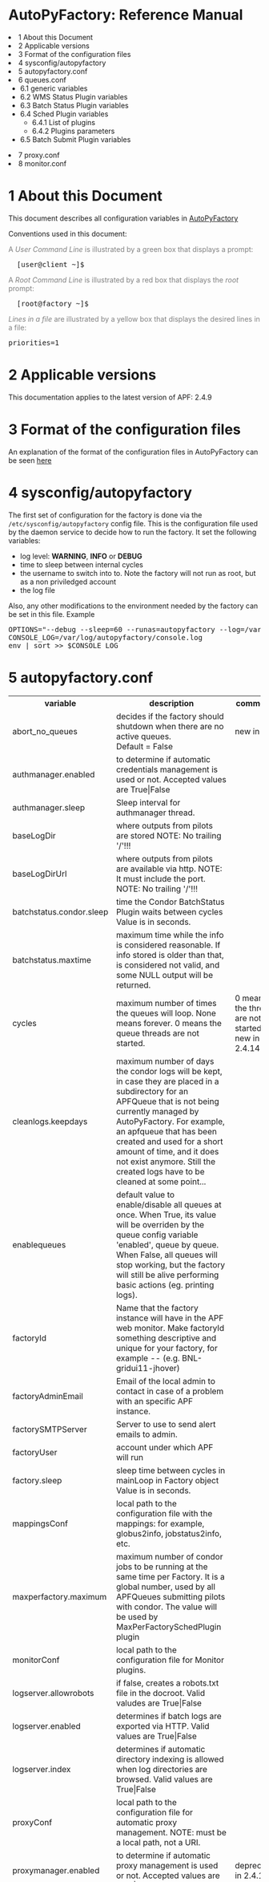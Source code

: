 </div>
<br>
<br>
<br>
<br>
<br>
<br>
<br>
<br>
<br>
<br>
<p />
<h1><a name="AutoPyFactory_Reference_Manual"></a> AutoPyFactory: Reference Manual </h1>
<li> 1  About this Document</a>
</li> <li> 2  Applicable versions</a>
</li> <li> 3  Format of the configuration files</a>
</li> <li> 4  sysconfig/autopyfactory</a>
</li> <li> 5  autopyfactory.conf</a>
</li> <li> 6  queues.conf</a> <ul>
<li> 6.1  generic variables</a>
</li> <li> 6.2 WMS Status Plugin variables</a>
</li> <li> 6.3  Batch Status Plugin variables</a>
</li> <li> 6.4  Sched Plugin variables</a> <ul>
<li> 6.4.1  List of plugins</a>
</li> <li> 6.4.2  Plugins parameters</a>
</li></ul> 
</li> <li> 6.5  Batch Submit Plugin variables</a>
</li></ul> 
</li> <li> 7  proxy.conf</a>
</li> <li> 8  monitor.conf</a>
</li></ul> 
<p />
<h1><a name="1_About_this_Document"></a> 1  About this Document </h1>
<p />
This document describes all configuration variables in <a href="../index.html" class="twikiLink">AutoPyFactory</a>
<p />
<p />
Conventions used in this document:
<p />
<p />
<font color="#808080">A <i>User Command Line</i> is illustrated by a green box that displays a prompt:</font>
<p />
<pre class="screen">
  [user@client ~]$
</pre>
<p />
<font color="#808080">A <i>Root Command Line</i> is illustrated by a red box that displays the <em>root</em> prompt:</font>
<p />
<pre class="rootscreen">
  [root@factory ~]$
</pre>
<p />
<font color="#808080"><i>Lines in a file</i> are illustrated by a yellow box that displays the desired lines in a file:</font>
<pre class="file">
priorities=1
</pre>
<p />
<p />
<p />
<h1><a name="2_Applicable_versions"></a> 2  Applicable versions </h1>
<p />
This documentation applies to the latest version of APF: 2.4.9
<p />
<p />
<h1><a name="3_Format_of_the_configuration_fi"></a> 3  Format of the configuration files </h1>
<p />
An explanation of the format of the configuration files in AutoPyFactory can be seen <a href="../AutoPyFactoryConfiguration/" target="_top">here</a>
<p />
<h1><a name="4_sysconfig_autopyfactory"></a> 4  sysconfig/autopyfactory </h1>
<p />
The first set of configuration for the factory is done via the <code>/etc/sysconfig/autopyfactory</code> config file. 
This is the configuration file used by the daemon service to decide how to run the factory. 
It set the following variables: <ul>
<li> log level: <strong>WARNING</strong>, <strong>INFO</strong> or <strong>DEBUG</strong>
</li> <li> time to sleep between internal cycles
</li> <li> the username to switch into to. Note the factory will not run as root, but as a non priviledged account
</li> <li> the log file
</li></ul> 
Also, any other modifications to the environment needed by the factory can be set in this file.
Example
<p />
<pre class="file">
OPTIONS="--debug --sleep=60 --runas=autopyfactory --log=/var/log/autopyfactory/autopyfactory.log"
CONSOLE_LOG=/var/log/autopyfactory/console.log
env | sort >> $CONSOLE_LOG
</pre>
<p />
<h1><a name="5_autopyfactory_conf"></a> 5  autopyfactory.conf </h1>
<!--
<strong>FIXME: check which variables are really mandatory and which ones are optional</strong>
<p />
<strong>FIXME: fix the format on the multiline cells</strong>
<p />
<strong>FIXME: fix the fake wiki words</strong>
-->
<p />
<table class="tg">
  <tr>
    <th class="tg-header">variable</th>
    <th class="tg-header">description</th>
    <th class="tg-header">comments</th>
  </tr>
<p />
<tr>
    <td class="tg-raw31">abort_no_queues</td>
    <td class="tg-raw32"> decides if the factory should shutdown when there are no active queues. <br> Default = False</td>
    <td class="tg-raw33"> new in 2.5</td>
  </tr>
<tr>
    <td class="tg-raw31">authmanager.enabled</td>
    <td class="tg-raw32">to determine if automatic credentials management is used or not.  Accepted values are True&verbar;False </td>
    <td class="tg-raw33"></td>
  </tr>
<tr>
    <td class="tg-raw31">authmanager.sleep</td>
    <td class="tg-raw32"> Sleep interval for authmanager thread.  </td>
    <td class="tg-raw33"></td>
  </tr>
<tr>
    <td class="tg-raw31">baseLogDir</td>
    <td class="tg-raw32"> where outputs from pilots are stored NOTE: No trailing '/'!!! </td>
    <td class="tg-raw33"> </td>
  </tr>
<tr>
    <td class="tg-raw31">baseLogDirUrl</td>
    <td class="tg-raw32">where outputs from pilots are available via http.  NOTE: It must include the port.  NOTE: No trailing '/'!!! </td>
    <td class="tg-raw33"> </td>
  </tr>
<tr>
    <td class="tg-raw31">batchstatus.condor.sleep</td>
    <td class="tg-raw32">time the Condor BatchStatus Plugin waits between cycles Value is in seconds. </td>
    <td class="tg-raw33"> </td>
  </tr>
<tr>
    <td class="tg-raw31">batchstatus.maxtime</td>
    <td class="tg-raw32">maximum time while the info is considered reasonable.  If info stored is older than that, is considered not valid, and some NULL output will be returned. </td>
    <td class="tg-raw33"> </td>
  </tr>
<tr>
    <td class="tg-raw31">cycles</td>
    <td class="tg-raw32">maximum number of times the queues will loop.  None means forever. 0 means the queue threads are not started.</td>
    <td class="tg-raw33">0 meaning the threads are not started is new in 2.4.14 </td>
  </tr>
<tr>
    <td class="tg-raw31">cleanlogs.keepdays</td>
    <td class="tg-raw32">maximum number of days the condor logs will be kept, in case they are placed in a subdirectory for an APFQueue that is not being currently managed by AutoPyFactory.  For example, an apfqueue that has been created and used for a short amount of time, and it does not exist anymore.  Still the created logs have to be cleaned at some point... </td>
    <td class="tg-raw33"> </td>
  </tr>
<tr>
    <td class="tg-raw31">enablequeues</td>
    <td class="tg-raw32">default value to enable/disable all queues at once.  When True, its value will be overriden by the queue config variable 'enabled', queue by queue.  When False, all queues will stop working, but the factory will still be alive performing basic actions (eg. printing logs). </td>
    <td class="tg-raw33"> </td>
  </tr>
<tr>
    <td class="tg-raw31">factoryId</td>
    <td class="tg-raw32">Name that the factory instance will have in the APF web monitor.  Make factoryId something descriptive and unique for your factory, for example <site>-<host>-<admin> (e.g. BNL-gridui11-jhover) </td>
    <td class="tg-raw33"> </td>
  </tr>
<tr>
    <td class="tg-raw31">factoryAdminEmail</td>
    <td class="tg-raw32">Email of the local admin to contact in case of a problem with an specific APF instance. </td>
    <td class="tg-raw33"> </td>
  </tr>
<tr>
    <td class="tg-raw31">factorySMTPServer</td>
    <td class="tg-raw32">Server to use to send alert emails to admin.  </td>
    <td class="tg-raw33"> </td>
  </tr>
<tr>
    <td class="tg-raw31">factoryUser</td>
    <td class="tg-raw32">account under which APF will run </td>
    <td class="tg-raw33"> </td>
  </tr>
<tr>
    <td class="tg-raw31">factory.sleep</td>
    <td class="tg-raw32">sleep time between cycles in mainLoop in Factory object Value is in seconds. </td>
    <td class="tg-raw33"> </td>
  </tr>
<tr>
    <td class="tg-raw31">mappingsConf</td>
    <td class="tg-raw32">local path to the configuration file with the mappings: for example, globus2info, jobstatus2info, etc. </td>
    <td class="tg-raw33"> </td>
  </tr>
<tr>
    <td class="tg-raw31">maxperfactory.maximum</td>
    <td class="tg-raw32">maximum number of condor jobs to be running at the same time per Factory.  It is a global number, used by all APFQueues submitting pilots with condor.  The value will be used by MaxPerFactorySchedPlugin plugin </td>
    <td class="tg-raw33"> </td>
  </tr>

<tr>
    <td class="tg-raw31">monitorConf</td>
    <td class="tg-raw32">local path to the configuration file for Monitor plugins. </td>
    <td class="tg-raw33"> </td>
  </tr>
<tr>
    <td class="tg-raw31">logserver.allowrobots</td>
    <td class="tg-raw32">if false, creates a robots.txt file in the docroot.  Valid valudes are True&verbar;False </td>
    <td class="tg-raw33"> </td>
  </tr>
<tr>
    <td class="tg-raw31">logserver.enabled</td>
    <td class="tg-raw32">determines if batch logs are exported via HTTP.  Valid values are True&verbar;False </td>
    <td class="tg-raw33"> </td>
  </tr>
<tr>
    <td class="tg-raw31">logserver.index</td>
    <td class="tg-raw32">determines if automatic directory indexing is allowed when log directories are browsed.  Valid values are True&verbar;False </td>
    <td class="tg-raw33"> </td>
  </tr>
<tr>
    <td class="tg-raw31">proxyConf</td>
    <td class="tg-raw32">local path to the configuration file for automatic proxy management.  NOTE: must be a local path, not a URI.  </td>
    <td class="tg-raw33"> </td>
  </tr>
<tr>
    <td class="tg-raw31">proxymanager.enabled</td>
    <td class="tg-raw32">to determine if automatic proxy management is used or not.  Accepted values are True&verbar;False </td>
    <td class="tg-raw33"> deprecated in 2.4.10</td>
  </tr>
<tr>
    <td class="tg-raw31">proxymanager.sleep</td>
    <td class="tg-raw32"> Sleep interval for proxymanager thread.  </td>
    <td class="tg-raw33"> deprecated in 2.4.10</td>
  </tr>
<tr>
    <td class="tg-raw31">queueConf</td>
    <td class="tg-raw32">URI plus path to the configuration file for APF queues.  NOTE: Must be expressed as a URI (file:// or http://) Cannot be used at the same time that queueDirConf </td>
    <td class="tg-raw33"> </td>
  </tr>
<tr>
    <td class="tg-raw31">queueDirConf</td>
    <td class="tg-raw32">directory with a set of configuration files, all of them to be used at the same time.  i.e.  /etc/autopyfactory/queues.d/ Cannot be used at the same time that queueConf </td>
    <td class="tg-raw33"> </td>
  </tr>
<tr>
    <td class="tg-raw31">reconfig</td>
    <td class="tg-raw32"> boolean to decide if queues configuration needs to be recalculated periodically  <br> Default=True.</td>
    <td class="tg-raw33"> New in 2.4.14 </td>
  </tr>
<tr>
    <td class="tg-raw31">wmsstatus.condor.sleep</td>
    <td class="tg-raw32">time to wait between cycles when WMS Status Plugin is Condor. Value is in seconds. </td>
    <td class="tg-raw33"> </td>
  </tr>
<tr>
    <td class="tg-raw31">wmsstatus.maximum</td>
    <td class="tg-raw32">maximum time while the info is considered reasonable.  If info stored is older than that, is considered not valid, and some NULL output will be returned. </td>
    <td class="tg-raw33"> </td>
  </tr>
<tr>
    <td class="tg-raw31">wmsstatus.panda.sleep</td>
    <td class="tg-raw32">time to wait between cycles when WMS Status Plugin is Panda. Value is in seconds. </td>
    <td class="tg-raw33"> </td>
  </tr>
</table>
<p />
<p />
<h1><a name="6_queues_conf"></a> 6  queues.conf </h1>
<p />
<!--
<strong>FIXME: check which variables are really mandatory and which ones are optional</strong>
<p />
<strong>FIXME: fix the format on the multiline cells</strong>
<p />
<strong>FIXME: fix the fake wiki words</strong>
-->
<p />
<h2 class="twikinetRoundedAttachments"><span class="twikinetHeader"><a name="6_1_generic_variables"></a> 6.1  generic variables </span></h2>
<p />
<table class="tg">
  <tr>
    <th class="tg-header">variable</th>
    <th class="tg-header">description</th>
    <th class="tg-header">comments</th>
  </tr>
<tr> 
    <td class="tg-raw31">apfqueue.sleep</td> 
    <td class="tg-raw32"> sleep time between cycles in APFQueue object.  Value is in seconds.    </td> 
    <td class="tg-raw33"> </td> 
  </tr>
<tr> 
    <td class="tg-raw31">batchqueue</td> 
    <td class="tg-raw32"> the Batch system related queue name.  E.g. the PanDA queue name (formerly called nickname) </td> 
    <td class="tg-raw33"> mostly needed for the wrapper. Not needed with APF 2.4.7+ and wrapper-0.9.16+</td> 
  </tr>
<tr> 
    <td class="tg-raw31">cleanlogs.keepdays</td> 
    <td class="tg-raw32"> maximum number of days the condor logs will be kept </td> 
    <td class="tg-raw33"> </td> 
  </tr>
<tr> 
    <td class="tg-raw31">cloud</td> 
    <td class="tg-raw32"> is the cloud this queue is in. You should set this to suppress pilot submission when the cloud goes offline N.B. Panda clouds are UPPER CASE, e.g., UK </td> 
    <td class="tg-raw33"> Deprecated </td> 
  </tr>
<tr> 
    <td class="tg-raw31">enabled</td> 
    <td class="tg-raw32"> determines if each queue section must be used by AutoPyFactory or not. Allows to disable a queue without commenting out all the values.  Valid values are True&verbar;False. </td> 
    <td class="tg-raw33"> </td> 
  </tr>
<tr>  
    <td class="tg-raw31">executable</td>
    <td class="tg-raw32"> path to the script which will be executed.  As the purpose of the factory is to submit jobs to the different resources (local batch queues, grid sites, etc.) an executable, with its corresponding list of input arguments, is needed.  This executable can be anything.  <br> In principle, details on how to install the executable and the list of arguments are out of the scope of this documentation. However, in the case of ATLAS experiment, executable documentation can be found <a href="../AutoPyFactoryWorkflowAtlas/" target="_top">here</a></td> 
    <td class="tg-raw33"> </td> 
  </tr> 
<tr>  
    <td class="tg-raw31">executable.arguments</td>
    <td class="tg-raw32"> input options to be passed verbatim to the executable script. </td> 
    <td class="tg-raw33"> </td>
  </tr> 
<tr>  
    <td class="tg-raw31">monitorsection</td>
    <td class="tg-raw32"> section in monitor.conf where info about the actual monitor plugin can be found.  The value can be a single section or a split by comma list of sections.  Monitor plugins handle job info publishing to one or more web monitor/dashboards.  </td> 
    <td class="tg-raw33"> </td> 
  </tr>
<tr>  
    <td class="tg-raw31">status</td>
    <td class="tg-raw32"> can be "test", "offline" or "online" </td> 
    <td class="tg-raw33"> </td>
  </tr>  
<tr>  
    <td class="tg-raw31">wmsqueue</td>
    <td class="tg-raw32"> the WMS system queue name.  E.g. the PanDA siteid name </td> 
    <td class="tg-raw33"> </td>
  </tr> 
</table>
<p />
<p />
<h2 class="twikinetRoundedAttachments"><span class="twikinetHeader"><a name="6_2_WMS_Status_Plugin_variables"></a> 6.2  WMS Status Plugin variables </span></h2>
<p />
<table class="tg">
  <tr>
    <th class="tg-header">variable</th>
    <th class="tg-header">description</th>
    <th class="tg-header">comments</th>
  </tr>
<p />
<tr>
    <td class="tg-raw31">wmsstatusplugin</td>
    <td class="tg-raw32"> WMS Status Plugin. </td>
    <td class="tg-raw33"> </td>
  </tr>
<tr>
    <td class="tg-raw31">wmsstatus.condor.queryargs</td>
    <td class="tg-raw32"> list of command line input options to be included in the query command <strong>verbatim</strong>. E.g.  wmsstatus.condorqueryargs = -name <schedd_name> ...  </td>
    <td class="tg-raw33"> </td>
  </tr>
</table>
<p />
<h2 class="twikinetRoundedAttachments"><span class="twikinetHeader"><a name="6_3_Batch_Status_Plugin_variable"></a> 6.3  Batch Status Plugin variables </span></h2>
<p />
<table class="tg">
  <tr>
    <th class="tg-header">variable</th>
    <th class="tg-header">description</th>
    <th class="tg-header">comments</th>
  </tr>
<p />
<tr>
    <td class="tg-raw31">batchstatusplugin</td>
    <td class="tg-raw32"> Batch Status Plugin. </td>
    <td class="tg-raw33"> </td>
  </tr>
<tr>
    <td class="tg-raw31">batchstatus.condor.queryargs</td>
    <td class="tg-raw32"> list of command line input options to be included in the query command <strong>verbatim</strong>. E.g.  batchstatus.condor.queryargs = -name <schedd_name> -pool &lt;centralmanagerhostname[:portnumber]&gt; </td>
    <td class="tg-raw33"> </td>
  </tr>
</table>
<p />
<h2 class="twikinetRoundedAttachments"><span class="twikinetHeader"><a name="6_4_Sched_Plugin_variables"></a> 6.4  Sched Plugin variables </span></h2>
<p />
Specific Scheduler Plugin implementing the algorithm deciding how many new pilots to submit next cycle.  
The value can be a single Plugin or a split by comma list of Plugins.  
In the case of more than one plugin, each one will acts as a filter with respect to the value returned by the previous one.  
By selecting the right combination of Plugins in a given order, a complex algorithm can be built. <BR> 
E.g., the algorithm can start by using Ready Plugin, which will determine the number of pilots based on the number of activated jobs in the WMS queue and the number of already submitted pilots.  
After that, this number can be filtered to a maximum (MaxPerCycleSchedPlugin) or a minimum (MinPerCycleSchedPlugin) number of pilots.  
Or even can be filtered to a maximum number of pilots per factory (MaxPerFactorySchedPlugin). 
Also it can be filtered depending on the status of the wmsqueue (StatusTestSchedPlugin, StatusOfflineSchedPlugin).
<p />
Once the plugin (or list of plugins) to be used has been set, the corresponding list of specific variables need to be set as well when needed. 
Example:
<p />
<pre class="file">
schedplugin = Ready, Scale, MaxPerCycle, MaxPending
sched.scale.factor = 0.25
sched.maxpercycle.maximum = 100
sched.maxpending.maximum = 10
</pre>
<p />
<h3><a name="6_4_1_List_of_plugins"></a> 6.4.1  List of plugins </h3>
<p />
The following table lists the complete list of available sched plugins.
<p />
<table class="tg">
  <tr>
    <th class="tg-header">plugin</th>
    <th class="tg-header">description</th>
    <th class="tg-header">comments</th>
  </tr>
<tr>
    <td class="tg-raw31">Fixed</td>
    <td class="tg-raw32">Always submits a fixed number of pilots. </td>
    <td class="tg-raw33"> </td>
  </tr>
<tr>
    <td class="tg-raw31">KeepNRunning</td>
    <td class="tg-raw32"> Strives to keep a certain number of pilots running, regardless anything else. </td>
    <td class="tg-raw33"> </td>
  </tr>
<tr>
    <td class="tg-raw31">MaxPending</td>
    <td class="tg-raw32">  If there are currently pending pilots, imposses a limit on how many more to submit. If there are no currently any pending pilots, that limit is not applied.   </td>
    <td class="tg-raw33"> </td>
  </tr>
<tr>
    <td class="tg-raw31">MaxPerCycle</td>
    <td class="tg-raw32"> Imposses a limit on the maximum number of pilots to be submitted each cycle.  </td>
    <td class="tg-raw33"> </td>
  </tr>
<tr>
    <td class="tg-raw31">MaxToRun</td>
    <td class="tg-raw32">  Imposses a maximum limit on the total number of pilots, including both the currently ones running and pending. </td>
    <td class="tg-raw33"> </td>
  </tr>
<tr>
    <td class="tg-raw31">MinPending</td>
    <td class="tg-raw32"> Submits enough pilots to try keepinig a minimum number of them pending. </td>
    <td class="tg-raw33"> </td>
  </tr>
<tr>
    <td class="tg-raw31">MinPerCycle</td>
    <td class="tg-raw32">  Imposses a limit on the minimum number of pilots to be submitted each cycle. </td>
    <td class="tg-raw33"> </td>
  </tr>
<tr>
    <td class="tg-raw31">Ready</td>
    <td class="tg-raw32">Checks the number of jobs ready to be run in the WMS service, the number of previously submitted pilot still in idle state, and calculates the difference. </td>
    <td class="tg-raw33"> </td>
  </tr>
<tr>
    <td class="tg-raw31">Scale</td>
    <td class="tg-raw32"> Multiplies by a factor the decision made by the previous plugin in the chain.  </td>
    <td class="tg-raw33"> </td>
  </tr>
<tr>
    <td class="tg-raw31">StatusOffline</td>
    <td class="tg-raw32"> Makes a decission about how many pilots to submit when the WMS queue is in internal status <code>offline</code>. <br> This plugin was introduced mostly for the case when WMS Status plugin is <code>Panda</code>, so it is not too much helpful in other cases.  </td>
    <td class="tg-raw33"> </td>
  </tr>
<tr>
    <td class="tg-raw31">StatusTest</td>
    <td class="tg-raw32"> Makes a decission about how many pilots to submit when the WMS queue is in internal status <code>test</code>. <br>This plugin was introduced mostly for the case when WMS Status plugin is <code>Panda</code>, so it is not too much helpful in other cases.  </td>
    <td class="tg-raw33"> </td>
  </tr>
<tr>
    <td class="tg-raw31">Throttle</td>
    <td class="tg-raw32">  Reduces the number of pilots to be submitted if it detects a significative number of previously submitted pilots have finished too fast, as that may be an indication of a broken node in the target resource (a.k.a. a black hole). </td>
    <td class="tg-raw33"> New in 2.4.7</td>
  </tr>
<tr>
    <td class="tg-raw31">WeightedActivated</td>
    <td class="tg-raw32"> Similar to Ready, but applying multiply factors to the number of ready jobs and idle pilots. </td>
    <td class="tg-raw33"> </td>
  </tr>
</table>
<p />
<h3><a name="6_4_2_Plugins_parameters"></a> 6.4.2  Plugins parameters </h3>
<p />
Some of the sched plugins accept one or more parameters.
The following table lists all valid parameters for all sched plugins.
<p />
<table class="tg">
  <tr>
    <th class="tg-header">variable</th>
    <th class="tg-header">description</th>
    <th class="tg-header">comments</th>
  </tr>
<tr>
    <td class="tg-raw31">sched.fixed.pilotspercycle</td>
    <td class="tg-raw32"> fixed number of pilots to be submitted each cycle </td>
    <td class="tg-raw33"> Mandatory </td>
  </tr>
<tr>
    <td class="tg-raw31">sched.keepnrunning.keep_running</td>
    <td class="tg-raw32"> number of total jobs to keep running and/or pending. <br> If None, then it changes the sense of input from  new jobs (relative) to a target number (absolute)</td>
    <td class="tg-raw33" > </td>
  </tr>
<tr>
    <td class="tg-raw31">sched.maxpending.maximum</td>
    <td class="tg-raw32"> maximum number of pilots to be pending </td>
    <td class="tg-raw33"> Mandatory</td>
  </tr>
<tr>
    <td class="tg-raw31">sched.maxpercycle.maximum</td>
    <td class="tg-raw32"> maximum number of pilots to be submitted per cycle </td>
    <td class="tg-raw33"> Mandatory</td>
  </tr>
<tr>
    <td class="tg-raw31">sched.maxtorun.maximum</td>
    <td class="tg-raw32"> maximum number of pilots allowed at a time.  </td>
    <td class="tg-raw33"> Mandatory </td>
  </tr>
<tr>
    <td class="tg-raw31">sched.minpending.minimum</td>
    <td class="tg-raw32"> minimum number of pilots to be pending </td>
    <td class="tg-raw33"> Mandatory</td>
  </tr>
<tr>
    <td class="tg-raw31">sched.minpercycle.minimum</td>
    <td class="tg-raw32"> minimum number of pilots to be submitted per cycle </td>
    <td class="tg-raw33"> Mandatory </td>
  </tr>
<tr>
    <td class="tg-raw31">sched.ready.offset</td>
    <td class="tg-raw32"> the minimum value in the number of ready jobs to trigger submission. </td>
    <td class="tg-raw33"> Optional </td>
  </tr>
<tr>
    <td class="tg-raw31">sched.scale.factor</td>
    <td class="tg-raw32"> scale factor to correct the previous value of the number of pilots.  <br> Value is a float number. <br> Default = 1.0 </td>
    <td class="tg-raw33"> </td>
  </tr>
<tr>
    <td class="tg-raw31">sched.statusoffline.pilots</td>
    <td class="tg-raw32"> number of pilots to submit when the wmsqueue or the cloud is in status = offline <br> Default = 0 </td>
    <td class="tg-raw33"> </td>
  </tr>
<tr>
    <td class="tg-raw31">sched.statustest.pilots</td>
    <td class="tg-raw32"> number of pilots to submit when the wmsqueue is in status = test <br> Default = 0 </td>
    <td class="tg-raw33"> </td>
  </tr>
<tr>
    <td class="tg-raw31">sched.throttle.interval</td>
    <td class="tg-raw32"> the time windows we observe. <br> Value in seconds. <br> Default = last hour </td>
    <td class="tg-raw33"> </td>
  </tr>
<tr>
    <td class="tg-raw31">sched.throttle.maxtime</td>
    <td class="tg-raw32"> maximum WallTime for a pilot to be declared "too short". <br> Value in seconds. <br> Default = 10 </td>
    <td class="tg-raw33"> </td>
  </tr>
<tr>
    <td class="tg-raw31">sched.throttle.ratio</td>
    <td class="tg-raw32"> minimum ratio too short pilots over total pilots to decide there is a blackhole <br> Default = 0.5 </td>
    <td class="tg-raw33"> </td>
  </tr>
<tr>
    <td class="tg-raw31">sched.throttle.submit</td>
    <td class="tg-raw32"> number of pilots to submit when a blackhole is detected <br> Default = 1 </td>
    <td class="tg-raw33"> </td>
  </tr>
<tr>
    <td class="tg-raw31">sched.weightedactivated.activated</td>
    <td class="tg-raw32"> weight to be applied to the number of jobs activated <br> Value is a float <br> Default = 1.0 </td>
    <td class="tg-raw33"> </td>
  </tr>
<tr>
    <td class="tg-raw31">sched.weightedactivated.pending</td>
    <td class="tg-raw32"> weight to be applied to the number of pilots pending <br> Value is a float <br> Default = 1.0 </td>
    <td class="tg-raw33"> </td>
  </tr>
</table>
<p />
<p />
<h2 class="twikinetRoundedAttachments"><span class="twikinetHeader"><a name="6_5_Batch_Submit_Plugin_variable"></a> 6.5  Batch Submit Plugin variables </span></h2>
<p />
<table class="tg">
  <tr>
    <th class="tg-header">variable</th>
    <th class="tg-header">description</th>
    <th class="tg-header">comments</th>
  </tr>
<p />
<tr>
    <td class="tg-raw31">batchsubmitplugin</td>
    <td class="tg-raw32"> Batch Submit Plugin.  Currently available options are: CondorGT2, CondorGT5, CondorCREAM, CondorLocal, CondorLSF, CondorEC2, CondorDeltaCloud. </td>
    <td class="tg-raw33"> </td>
  </tr>
<tr>
    <td colspan="3" class="tg-splitheader">Configuration when batchsubmitplugin is condorgt2</td>
  </tr>
<tr>
    <td class="tg-raw31">batchsubmit.condorgt2.condor_attributes</td>
    <td class="tg-raw32"> list of condor attributes, splited by comma, to be included in the condor submit file <strong>verbatim</strong> <BR>e.g. +Experiment = "ATLAS",+VO = "usatlas",+Job_Type = "cas" Can be used to include any line in the Condor-G file that is not otherwise added programmatically by AutoPyFactory.  Note the following directives are added by default: <BR>transfer_executable=True <BR>stream_output=False <BR>stream_error=False <BR>notification=Error <BR>copy_to_spool=false </td>
    <td class="tg-raw33"> </td>
  </tr>
<tr>
    <td class="tg-raw31">batchsubmit.condorgt2.environ</td>
    <td class="tg-raw32"> list of environment variables, splitted by white spaces, to be included in the condor attribute environment <strong>verbatim</strong> Therefore, the format should be env1=var1 env2=var2 envN=varN split by whitespaces. </td>
    <td class="tg-raw33"> </td>
  </tr>
<tr>
    <td class="tg-raw31">batchsubmit.condorgt2.gridresource</td>
    <td class="tg-raw32"> name of the CE (e.g. gridtest01.racf.bnl.gov/jobmanager-condor) </td>
    <td class="tg-raw33"> </td>
  </tr>
<tr>
    <td class="tg-raw31">batchsubmit.condorgt2.proxy</td>
    <td class="tg-raw32"> name of the proxy handler in proxymanager for automatic proxy renewal (See etc/proxy.conf) None if no automatic proxy renewal is desired. </td>
    <td class="tg-raw33"> </td>
  </tr>
<tr>
    <td class="tg-raw31">batchsubmit.condorgt2.submitargs</td>
    <td class="tg-raw32"> list of command line input options to be included in the submission command <strong>verbatim</strong> e.g.  batchsubmit.condorgt2.submitargs = -remote my_schedd will drive into a command like condor_submit -remote my_schedd submit.jdl </td>
    <td class="tg-raw33"> </td>
  </tr>
<tr>
    <td colspan="3" class="tg-splitheader">GlobusRSL GRAM2 variables</td>
  </tr>
<tr>
    <td class="tg-raw31">gram2</td>
    <td class="tg-raw32"> The following are GRAM2 RSL variables.  They are just used to build batchsubmit.condorgt2.globusrsl (if needed) The globusrsl directive in the condor submission file looks like globusrsl=(jobtype=single)(queue=short) Documentation can be found here: <a href="http://www.globus.org/toolkit/docs/2.4/gram/gram_rsl_parameters.html" target="_top">http://www.globus.org/toolkit/docs/2.4/gram/gram_rsl_parameters.html</a> </td>
    <td class="tg-raw33"> </td>
  </tr>
<tr>
    <td class="tg-raw31">globusrsl.gram2.&#60;argument&#62;</td>
    <td class="tg-raw32"> globusrsl.gram2.count <BR> globusrsl.gram2.directory <BR> globusrsl.gram2.dryRun <BR> globusrsl.gram2.environment <BR> globusrsl.gram2.executable <BR> globusrsl.gram2.gramMyJob <BR> globusrsl.gram2.hostCount <BR> globusrsl.gram2.jobType <BR> globusrsl.gram2.maxCpuTime <BR> globusrsl.gram2.maxMemory <BR> globusrsl.gram2.maxTime <BR> globusrsl.gram2.maxWallTime <BR> globusrsl.gram2.minMemory <BR> globusrsl.gram2.project <BR> globusrsl.gram2.queue <BR> globusrsl.gram2.remote_io_url <BR> globusrsl.gram2.restart <BR> globusrsl.gram2.save_state <BR> globusrsl.gram2.stderr <BR> globusrsl.gram2.stderr_position <BR> globusrsl.gram2.stdin <BR> globusrsl.gram2.stdout <BR> globusrsl.gram2.stdout_position <BR> globusrsl.gram2.two_phase </td>
    <td class="tg-raw33"> </td>
  </tr>
<tr>
    <td class="tg-raw31">globusrsl.gram2.globusrsl</td>
    <td class="tg-raw32"> GRAM RSL directive.  If this variable is not setup, then it will be built programmatically from all non empty globusrsl.gram2.XYZ variables.  If this variable is setup, then its value will be taken <strong>verbatim</strong>, and all possible values for globusrsl.gram2.XYZ variables will be ignored.  </td>
    <td class="tg-raw33"> </td>
  </tr>
<tr>
    <td class="tg-raw31">globusrsl.gram2.globusrsladd</td>
    <td class="tg-raw32"> custom fields to be added <strong>verbatim</strong> to the GRAM RSL directive, after it has been built either from globusrsl.gram2.globusrsl value or from all globusrsl.gram2.XYZ variables.  e.g. (condorsubmit=('+AccountingGroup' '\"group_atlastest.usatlas1\"')('+Requirements' 'True')) </td>
    <td class="tg-raw33"> </td>
  </tr>
<tr>
    <td colspan="3" class="tg-splitheader">Configuration when batchsubmitplugin is condorgt5</td>
  </tr>
<tr>
    <td class="tg-raw31">batchsubmit.condorgt5.condor_attributes</td>
    <td class="tg-raw32"> list of condor attributes, splited by comma, to be included in the condor submit file <strong>verbatim</strong> e.g. +Experiment = "ATLAS",+VO = "usatlas",+Job_Type = "cas" Can be used to include any line in the Condor-G file that is not otherwise added programmatically by AutoPyFactory.  Note the following directives are added by default: <BR>transfer_executable=True <BR>stream_output=False <BR>stream_error=False <BR>notification=Error <BR>copy_to_spool=false </td>
    <td class="tg-raw33"> </td>
  </tr>
<tr>
    <td class="tg-raw31">batchsubmit.condorgt5.environ</td>
    <td class="tg-raw32"> list of environment variables, splitted by white spaces, to be included in the condor attribute environment <strong>verbatim</strong> Therefore, the format should be env1=var1 env2=var2 envN=varN split by whitespaces. </td>
    <td class="tg-raw33"> </td>
  </tr>
<tr>
    <td class="tg-raw31">batchsubmit.condorgt5.gridresource</td>
    <td class="tg-raw32"> name of the CE (e.g. gridtest01.racf.bnl.gov/jobmanager-condor) </td>
    <td class="tg-raw33"> </td>
  </tr>
<tr>
    <td class="tg-raw31">batchsubmit.condorgt5.proxy</td>
    <td class="tg-raw32"> name of the proxy handler in proxymanager for automatic proxy renewal (See etc/proxy.conf) None if no automatic proxy renewal is desired. </td>
    <td class="tg-raw33"> </td>
  </tr>
<tr>
    <td class="tg-raw31">batchsubmit.condorgt5.submitargs</td>
    <td class="tg-raw32"> list of command line input options to be included in the submission command <strong>verbatim</strong> e.g.  batchsubmit.condorgt2.submitargs = -remote my_schedd will drive into a command like condor_submit -remote my_schedd submit.jdl </td>
    <td class="tg-raw33"> </td>
  </tr>
<tr>
    <td colspan="3" class="tg-splitheader">GlobusRSL GRAM5 variables</td>
  </tr>
<tr>
    <td class="tg-raw31">gram5</td>
    <td class="tg-raw32"> The following are GRAM5 RSL variables.  They are just used to build batchsubmit.condorgt5.globusrsl (if needed) The globusrsl directive in the condor submission file looks like globusrsl=(jobtype=single)(queue=short) Documentation can be found here: <a href="http://www.globus.org/toolkit/docs/5.2/5.2.0/gram5/user/#gram5-user-rsl" target="_top">http://www.globus.org/toolkit/docs/5.2/5.2.0/gram5/user/#gram5-user-rsl</a>  </td>
    <td class="tg-raw33"> </td>
  </tr>
<tr>
    <td class="tg-raw31">globusrsl.gram5.&#60;argument&#62;</td>
    <td class="tg-raw32"> globusrsl.gram5.count <BR> globusrsl.gram5.directory <BR> globusrsl.gram5.dry_run <BR> globusrsl.gram5.environment <BR> globusrsl.gram5.executable <BR> globusrsl.gram5.file_clean_up <BR> globusrsl.gram5.file_stage_in <BR> globusrsl.gram5.file_stage_in_shared <BR> globusrsl.gram5.file_stage_out <BR> globusrsl.gram5.gass_cache <BR> globusrsl.gram5.gram_my_job <BR> globusrsl.gram5.host_count <BR> globusrsl.gram5.job_type <BR> globusrsl.gram5.library_path <BR> globusrsl.gram5.loglevel <BR> globusrsl.gram5.logpattern <BR> globusrsl.gram5.max_cpu_time <BR> globusrsl.gram5.max_memory <BR> globusrsl.gram5.max_time <BR> globusrsl.gram5.max_wall_time <BR> globusrsl.gram5.min_memory <BR> globusrsl.gram5.project <BR> globusrsl.gram5.proxy_timeout <BR> globusrsl.gram5.queue <BR> globusrsl.gram5.remote_io_url <BR> globusrsl.gram5.restart <BR> globusrsl.gram5.rsl_substitution <BR> globusrsl.gram5.savejobdescription <BR> globusrsl.gram5.save_state <BR> globusrsl.gram5.scratch_dir <BR> globusrsl.gram5.stderr <BR> globusrsl.gram5.stderr_position <BR> globusrsl.gram5.stdin <BR> globusrsl.gram5.stdout <BR> globusrsl.gram5.stdout_position <BR> globusrsl.gram5.two_phase <BR> globusrsl.gram5.username </td>
    <td class="tg-raw33"> </td>
  </tr>
<tr>
    <td class="tg-raw31">globusrsl.gram5.globusrsl</td>
    <td class="tg-raw32"> GRAM RSL directive.  If this variable is not setup, then it will be built programmatically from all non empty globusrsl.gram5.XYZ variables.  If this variable is setup, then its value will be taken <strong>verbatim</strong>, and all possible values for globusrsl.gram5.XYZ variables will be ignored.  </td>
    <td class="tg-raw33"> </td>
  </tr>
<tr>
    <td class="tg-raw31">globusrsl.gram5.globusrsladd</td>
    <td class="tg-raw32"> custom fields to be added <strong>verbatim</strong> to the GRAM RSL directive, after it has been built either from globusrsl.gram5.globusrsl value or from all globusrsl.gram5.XYZ variables.  e.g. (condorsubmit=('+AccountingGroup' '\"group_atlastest.usatlas1\"')('+Requirements' 'True')) </td>
    <td class="tg-raw33"> </td>
  </tr>
<tr>
    <td colspan="3" class="tg-splitheader">Configuration when batchsubmitplugin is condorcream</td>
  </tr>
<tr> 
    <td class="tg-raw31">batchsubmit.condorcream.batch</td> 
    <td class="tg-raw32"> local batch system (pbs, sge...) </td> <td class="tg-raw33"> </td> 
  </tr>
<tr> 
    <td class="tg-raw31">batchsubmit.condorcream.condor_attributes</td> 
    <td class="tg-raw32"> list of condor attributes, splited by comma, to be included in the condor submit file <strong>verbatim</strong> e.g. +Experiment = "ATLAS",+VO = "usatlas",+Job_Type = "cas" Can be used to include any line in the Condor-G file that is not otherwise added programmatically by AutoPyFactory.  Note the following directives are added by default: <BR>transfer_executable=True <BR>stream_output=False <BR>stream_error=False <BR>notification=Error <BR>copy_to_spool=false </td> <td class="tg-raw33"> </td> 
  </tr>
<tr> 
    <td class="tg-raw31">batchsubmit.condorcream.environ</td> 
    <td class="tg-raw32"> list of environment variables, splitted by white spaces, to be included in the condor attribute environment <strong>verbatim</strong> Therefore, the format should be env1=var1 env2=var2 envN=varN split by whitespaces. </td> <td class="tg-raw33"> </td> 
  </tr>
<tr> 
    <td class="tg-raw31">batchsubmit.condorcream.gridresource</td> 
    <td class="tg-raw32"> grid resource, built from other vars using interpolation: batchsubmit.condorcream.gridresource = %(batchsubmit.condorcream.webservice)s:%(batchsubmit.condorcream.port)s/ce-cream/services/CREAM2 %(batchsubmit.condorcream.batch)s %(batchsubmit.condorcream.queue)s </td> <td class="tg-raw33"> </td> 
  </tr>
<tr> 
    <td class="tg-raw31">batchsubmit.condorcream.port</td> 
    <td class="tg-raw32"> port number. </td> <td class="tg-raw33"> </td> 
  </tr>
<tr> 
    <td class="tg-raw31">batchsubmit.condorcream.proxy</td> 
    <td class="tg-raw32"> name of the proxy handler in proxymanager for automatic proxy renewal (See etc/proxy.conf) None if no automatic proxy renewal is desired. </td> <td class="tg-raw33"> </td> 
  </tr>
<tr> 
    <td class="tg-raw31">batchsubmit.condorcream.queue</td> 
    <td class="tg-raw32"> queue within the local batch system (e.g. short) </td> <td class="tg-raw33"> </td> 
  </tr>
<tr> 
    <td class="tg-raw31">batchsubmit.condorcream.submitargs</td> 
    <td class="tg-raw32"> list of command line input options to be included in the submission command <strong>verbatim</strong> e.g.  batchsubmit.condorgt2.submitargs = -remote my_schedd will drive into a command like condor_submit -remote my_schedd submit.jdl </td> <td class="tg-raw33"> </td> 
  </tr>
<tr> 
    <td class="tg-raw31">batchsubmit.condorcream.webservice</td> 
    <td class="tg-raw32"> web service address (e.g. ce04.esc.qmul.ac.uk:8443/ce-cream/services/CREAM2) </td> <td class="tg-raw33"> </td> 
  </tr>
<tr>
    <td colspan="3" class="tg-splitheader">Configuration when batchsubmitplugin is condorosgce</td>
  </tr>
<tr>
    <td class="tg-raw31">batchsubmit.condorosgce.condor_attributes</td>
    <td class="tg-raw32"> list of condor attributes, splited by comma, to be included in the condor submit file <strong>verbatim</strong> </td>
    <td class="tg-raw33"> </td>
  </tr>
<tr>
    <td class="tg-raw31">batchsubmit.condorosgce.gridresource</td>
    <td class="tg-raw32"> to be used in case schedd and collector are the same </td>
    <td class="tg-raw33"> </td>
  </tr>
<tr>
    <td class="tg-raw31">batchsubmit.condorosgce.port</td>
    <td class="tg-raw32"> port number of the remote HTCondor-CE <br> default=9619 </td>
    <td class="tg-raw33"> new in 2.4.7</td>
  </tr>
<tr>
    <td class="tg-raw31">batchsubmit.condorosgce.proxy</td>
    <td class="tg-raw32"> name of the proxy handler in proxymanager for automatic proxy renewal (See etc/proxy.conf) None if no automatic proxy renewal is desired. </td>
    <td class="tg-raw33"> </td>
  </tr>
<tr>
    <td colspan="3" class="tg-splitheader">Configuration when batchsubmitplugin is condorec2</td>
  </tr>
<tr> 
    <td class="tg-raw31">batchsubmit.condorec2.gridresource</td> 
    <td class="tg-raw32"> ec2 service's URL (e.g. <a href="https://ec2.amazonaws.com/" target="_top">https://ec2.amazonaws.com/</a> ) </td> 
    <td class="tg-raw33"> </td> 
  </tr>
<tr> 
    <td class="tg-raw31">batchsubmit.condorec2.submitargs</td> 
    <td class="tg-raw32"> list of command line input options to be included in the submission command <strong>verbatim</strong> e.g.  batchsubmit.condorgt2.submitargs = -remote my_schedd will drive into a command like condor_submit -remote my_schedd submit.jdl </td> 
    <td class="tg-raw33"> </td> 
  </tr>
<tr> 
    <td class="tg-raw31">batchsubmit.condorec2.condor_attributes</td> 
    <td class="tg-raw32"> list of condor attributes, splited by comma, to be included in the condor submit file <strong>verbatim</strong> </td> 
    <td class="tg-raw33"> </td> 
  </tr>
<tr> 
    <td class="tg-raw31">batchsubmit.condorec2.environ</td> 
    <td class="tg-raw32"> list of environment variables, splitted by white spaces, to be included in the condor attribute environment <strong>verbatim</strong> Therefore, the format should be env1=var1 env2=var2 envN=varN split by whitespaces. </td> 
    <td class="tg-raw33"> </td> 
  </tr>
<tr> 
    <td class="tg-raw31">batchsubmit.condorec2.ami_id</td> 
    <td class="tg-raw32"> identifier for the VM image, previously registered in one of Amazon's storage service (S3 or EBS) </td>
    <td class="tg-raw33"> </td> 
  </tr>
<tr> 
    <td class="tg-raw31">batchsubmit.condorec2.ec2_spot_price</td> 
    <td class="tg-raw32"> max price to pay, in dollars to three decimal places. e.g. .040 </td>
    <td class="tg-raw33"> </td> 
  </tr>
<tr> 
    <td class="tg-raw31">batchsubmit.condorec2.instance_type</td> 
    <td class="tg-raw32"> hardware configurations for instances to run on, .e.g m1.medium </td> 
    <td class="tg-raw33"> </td> 
  </tr>
<tr> 
    <td class="tg-raw31">batchsubmit.condorec2.user_data</td> 
    <td class="tg-raw32"> up to 16Kbytes of contextualization data.  This makes it easy for many instances to share the same VM image, but perform different work. </td>
    <td class="tg-raw33"> </td> 
  </tr>
<tr> 
    <td class="tg-raw31">batchsubmit.condorec2.access_key_id</td> 
    <td class="tg-raw32"> path to file with the EC2 Access Key ID </td> 
    <td class="tg-raw33"> </td> 
  </tr>
<tr> 
    <td class="tg-raw31">batchsubmit.condorec2.secret_access_key</td> 
    <td class="tg-raw32"> path to file with the EC2 Secret Access Key </td> 
    <td class="tg-raw33"> </td> 
  </tr>
<tr> 
    <td class="tg-raw31">batchsubmit.condorec2.proxy</td> 
    <td class="tg-raw32"> name of the proxy handler in proxymanager for automatic proxy renewal (See etc/proxy.conf) None if no automatic proxy renewal is desired. </td> 
    <td class="tg-raw33"> </td> 
  </tr>
<tr>
    <td colspan="3" class="tg-splitheader">Configuration when batchsubmitplugin is condordeltacloud</td>
  </tr>
<tr> 
    <td class="tg-raw31">batchsubmit.condordeltacloud.gridresource</td> 
    <td class="tg-raw32"> ec2 service's URL (e.g. <a href="https://deltacloud.foo.org/api" target="_top">https://deltacloud.foo.org/api</a> ) </td> 
    <td class="tg-raw33"> </td> 
  </tr>
<tr> 
    <td class="tg-raw31">batchsubmit.condordeltacloud.username</td> 
    <td class="tg-raw32"> credentials in DeltaCloud </td> 
    <td class="tg-raw33"> </td> 
  </tr>
<tr> 
    <td class="tg-raw31">batchsubmit.condordeltacloud.password_file</td> 
    <td class="tg-raw32"> path to the file with the password </td> 
    <td class="tg-raw33"> </td> 
  </tr>
<tr> 
    <td class="tg-raw31">batchsubmit.condordeltacloud.image_id</td> 
    <td class="tg-raw32"> identifier for the VM image, previously registered with the cloud service. </td> 
    <td class="tg-raw33"> </td> 
  </tr>
<tr> 
    <td class="tg-raw31">batchsubmit.condordeltacloud.keyname</td> 
    <td class="tg-raw32"> in case of using SSH, the command keyname specifies the identifier of the SSH key pair to use.  </td> 
    <td class="tg-raw33"> </td> 
  </tr>
<tr> 
    <td class="tg-raw31">batchsubmit.condordeltacloud.realm_id</td> 
    <td class="tg-raw32"> selects one between multiple locations the cloud service may have. </td>
    <td class="tg-raw33"> </td> 
  </tr>
<tr> 
    <td class="tg-raw31">batchsubmit.condordeltacloud.hardware_profile</td> 
    <td class="tg-raw32"> selects one between the multiple hardware profiles the cloud service may provide </td> 
    <td class="tg-raw33"> </td> 
  </tr>
<tr> 
    <td class="tg-raw31">batchsubmit.condordeltacloud.hardware_profile_memory</td> 
    <td class="tg-raw32"> customize the hardware profile </td> 
    <td class="tg-raw33"> </td> 
  </tr>
<tr> 
    <td class="tg-raw31">batchsubmit.condordeltacloud.hardware_profile_cpu</td> 
    <td class="tg-raw32"> customize the hardware profile </td> 
    <td class="tg-raw33"> </td> 
  </tr>
<tr> 
    <td class="tg-raw31">batchsubmit.condordeltacloud.hardware_profile_storage</td> 
    <td class="tg-raw32"> customize the hardware profile </td> 
    <td class="tg-raw33"> </td> 
  </tr>
<tr> 
    <td class="tg-raw31">batchsubmit.condordeltacloud.user_data</td> 
    <td class="tg-raw32"> contextualization data </td> 
    <td class="tg-raw33"> </td> 
  </tr>
<tr>
    <td colspan="3" class="tg-splitheader">Configuration when batchsubmitplugin is condorlocal</td>
  </tr>
<tr>
    <td class="tg-raw31">batchsubmit.condorlocal.condor_attributes</td>
    <td class="tg-raw32"> list of condor attributes, splited by comma, to be included in the condor submit file <strong>verbatim</strong> e.g. +Experiment = "ATLAS",+VO = "usatlas",+Job_Type = "cas" Can be used to include any line in the Condor-G file that is not otherwise added programmatically by AutoPyFactory.  Note the following directives are added by default: <BR>universe = vanilla <BR>transfer_executable = True <BR>should_transfer_files = IF_NEEDED <BR>+TransferOutput = "" <BR>stream_output=False <BR>stream_error=False <BR>notification=Error <BR>periodic_remove = (JobStatus <code>= 5 &amp;&amp; (CurrentTime - EnteredCurrentStatus) &gt; 3600) &verbar;&verbar; (JobStatus =</code> 1 &amp;&amp; globusstatus <code>!</code> 1 &amp;&amp; (CurrentTime - EnteredCurrentStatus) &gt; 86400) <BR>To be used in CondorLocal Batch Submit Plugin. </td>
    <td class="tg-raw33"> </td>
  </tr>
<tr>
    <td class="tg-raw31">batchsubmit.condorlocal.environ</td>
    <td class="tg-raw32"> list of environment variables, splitted by white spaces, to be included in the condor attribute environment <strong>verbatim</strong> To be used by CondorLocal Batch Submit Plugin.  Therefore, the format should be env1=var1 env2=var2 envN=varN split by whitespaces. </td>
    <td class="tg-raw33"> </td>
  </tr>
<tr>
    <td class="tg-raw31">batchsubmit.condorlocal.proxy</td>
    <td class="tg-raw32"> name of the proxy handler in proxymanager for automatic proxy renewal (See etc/proxy.conf) None if no automatic proxy renewal is desired. </td>
    <td class="tg-raw33"> </td>
  </tr>
<tr>
    <td class="tg-raw31">batchsubmit.condorlocal.submitargs</td>
    <td class="tg-raw32"> list of command line input options to be included in the submission command <strong>verbatim</strong> e.g.  batchsubmit.condorgt2.submitargs = -remote my_schedd will drive into a command like condor_submit -remote my_schedd submit.jdl </td>
    <td class="tg-raw33"> </td>
  </tr>
<tr>
    <td colspan="3" class="tg-splitheader">Configuration when batchsubmitplugin is condorlsf</td>
  </tr>
<tr>
    <td class="tg-raw31">batchsubmit.condorlsf.proxy</td>
    <td class="tg-raw32"> name of the proxy handler in proxymanager for automatic proxy renewal (See etc/proxy.conf) None if no automatic proxy renewal is desired. </td>
    <td class="tg-raw33"> </td>
  </tr>
<tr>
    <td colspan="3" class="tg-splitheader">Configuration when batchsubmitplugin is nordugrid</td>
  </tr>
<tr>
    <td class="tg-raw31">batchsubmit.condornordugrid.gridresource</td>
    <td class="tg-raw32"> name of the ARC CE i.e. lcg-lrz-ce2.grid.lrz.de </td>
    <td class="tg-raw33"> </td>
  </tr>
<tr>
    <td class="tg-raw31">nordugridrsl</td>
    <td class="tg-raw32"> Entire RSL line.  i.e. (jobname = 'prod_pilot')(queue=lcg)(runtimeenvironment = APPS/HEP/ATLAS-SITE-LCG)(runtimeenvironment = ENV/PROXY ) (environment = ('APFFID' 'voatlas94') ('PANDA_JSID' 'voatlas94') ('GTAG' 'http://voatlas94.cern.ch/pilots/2012-11-19/LRZ-LMU_arc/$(Cluster).$(Process).out') ('RUCIO_ACCOUNT' 'pilot') ('APFCID' '$(Cluster).$(Process)') ('APFMON' 'http://apfmon.lancs.ac.uk/mon/') ('FACTORYQUEUE' 'LRZ-LMU_arc')  </td>
    <td class="tg-raw33"> </td>
  </tr>
<tr>
    <td class="tg-raw31">nordugridrsladd</td>
    <td class="tg-raw32"> A given tag to be added to the Nordugrid RSL line </td>
    <td class="tg-raw33"> </td>
  </tr>
<tr>
    <td class="tg-raw31">nordugridrsl.addenv.<XYZ></td>
    <td class="tg-raw32"> A given tag to be added within the 'environment' tag to the Nordugrid RSL line i.e. nordugridrsl.addenv.RUCIO_ACCOUNT = pilot will be added as ('RUCIO_ACCOUNT' 'pilot' ) </td>
    <td class="tg-raw33"> </td>
  </tr>
</table>
<p />
<!--
<tr>
    <td class="tg-raw31">batchsubmit.condorosgce.remote_condor_collector</td>
    <td class="tg-raw32"> condor collector </td>
    <td class="tg-raw33"> </td>
  </tr>
<tr>
    <td class="tg-raw31">batchsubmit.condorosgce.remote_condor_schedd</td>
    <td class="tg-raw32"> condor schedd  </td>
    <td class="tg-raw33"> </td>
  </tr>
-->
<p />
<p />
<!--
 This variable can be built making use of an auxiliar variable called executable.defaultarguments This proposed ancilla works as a template, and its content is created on the fly from the value of other variables.  This mechanism is called "interpolation", docs can be found here: <a href="http://docs.python.org/library/configparser.html" target="_top">http://docs.python.org/library/configparser.html</a> 
An example of this type of templates (included in the DEFAULTS block) is like this: executable.defaultarguments = --wrappergrid=%(grid)s \ --wrapperwmsqueue=%(wmsqueue)s \ --wrapperbatchqueue=%(batchqueue)s \ --wrappervo=%(vo)s \ --wrappertarballurl=http://dev.racf.bnl.gov/dist/wrapper/wrapper.tar.gz \ --wrapperserverurl=http://pandaserver.cern.ch:25080/cache/pilot \ --wrapperloglevel=debug executable.defaultarguments =  -s %(wmsqueue)s \ -h %(batchqueue)s -p 25443 \ -w <a href="https://pandaserver.cern.ch" target="_top">https://pandaserver.cern.ch</a>  -j false  -k 0  -u user |
-->
<p />
<h1><a name="7_proxy_conf"></a> 7  proxy.conf </h1>
<p />
<!--
<strong>FIXME: check which variables are really mandatory and which ones are optional</strong>
<p />
<strong>FIXME: fix the format on the multiline cells</strong>
<p />
<strong>FIXME: fix the fake wiki words</strong>
-->
<p />
<table class="tg">
  <tr>
    <th class="tg-header">variable</th>
    <th class="tg-header">description</th>
    <th class="tg-header">comments</th>
  </tr>
<tr> 
    <td class="tg-raw31">baseproxy</td> 
    <td class="tg-raw32"> If used, create a very long-lived proxy, e.g. grid-proxy-init -valid 720:0 -out /tmp/plainProxy Note that maintenance of this proxy must occur completely outside of APF. </td> 
    <td class="tg-raw33"> Only needed if flavor=voms</td> 
  </tr>
<tr> 
    <td class="tg-raw31">checktime</td> 
    <td class="tg-raw32"> How often to check proxy validity, in seconds</td> 
    <td class="tg-raw33"> </td> 
  </tr>
<tr> 
    <td class="tg-raw31">flavor</td> 
    <td class="tg-raw32"> voms or myproxy. voms directly generates proxy using cert or baseproxy myproxy retrieves a proxy from myproxy, then generates the target proxy against voms using it as baseproxy.</td> 
    <td class="tg-raw33"> </td> 
  </tr>
<tr> 
    <td class="tg-raw31">initdelay</td> 
    <td class="tg-raw32"> In seconds, how long to wait before generating. Needed for MyProxy when using cert authentication--we need to allow time for the auth credential to be generated (by another proxymanager profile). </td> 
    <td class="tg-raw33"> </td> 
  </tr>
<tr> 
    <td class="tg-raw31">interruptcheck</td> 
    <td class="tg-raw32"> Frequency to check for keyboard/signal interrupts, in seconds</td> 
    <td class="tg-raw33"> </td> 
  </tr>
<tr> 
    <td class="tg-raw31">lifetime</td> 
    <td class="tg-raw32"> Initial lifetime, in seconds (604800 = 7 days)</td> 
    <td class="tg-raw33"> </td> 
  </tr>
<tr> 
    <td class="tg-raw31">minlife</td> 
    <td class="tg-raw32"> Minimum lifetime of VOMS attributes for a proxy (renew if less) in seconds</td> 
    <td class="tg-raw33"> </td> 
  </tr>
<tr> 
    <td class="tg-raw31">myproxy_hostname</td> 
    <td class="tg-raw32"> Myproxy server host. </td> 
    <td class="tg-raw33"> </td> 
  </tr>
<tr> 
    <td class="tg-raw31">myproxy_passphrase</td> 
    <td class="tg-raw32"> Passphrase for proxy retrieval from MyProxy</td> 
    <td class="tg-raw33"> </td> 
  </tr>
<tr> 
    <td class="tg-raw31">myproxy_username</td> 
    <td class="tg-raw32"> User name to be used on MyProxy service</td> 
    <td class="tg-raw33"> </td> 
  </tr>
<tr> 
    <td class="tg-raw31">owner</td> 
    <td class="tg-raw32"> If running standalone (as root) and you want the proxy to be owned by another account. </td> 
    <td class="tg-raw33"> </td> 
  </tr>
<tr> 
    <td class="tg-raw31">proxyfile</td> 
    <td class="tg-raw32"> Target proxy path.</td> 
    <td class="tg-raw33"> </td> 
  </tr>
<tr> 
    <td class="tg-raw31">renew</td> 
    <td class="tg-raw32"> If you do not want to use ProxyManager to renew proxies, set this False and only define 'proxyfile' If renew is set to false, then no grid client setup is necessary. </td> 
    <td class="tg-raw33"> </td> 
  </tr>
<tr> 
    <td class="tg-raw31">retriever_profile</td> 
    <td class="tg-raw32"> A list of other proxymanager profiles to be used to authorize proxy retrieval from MyProxy. </td> 
    <td class="tg-raw33"> </td> 
  </tr>
<tr> 
    <td class="tg-raw31">usercert</td> 
    <td class="tg-raw32"> Path to the user grid certificate file</td>
    <td class="tg-raw33"> Only needed if flavor=voms</td> 
  </tr>
<tr> 
    <td class="tg-raw31">userkey</td> 
    <td class="tg-raw32"> Path to the user grid key file</td> 
    <td class="tg-raw33"> Only needed if flavor=voms</td> 
  </tr>
<tr> 
    <td class="tg-raw31">voms.args</td> 
    <td class="tg-raw32"> Any extra arbitrary input option to be added to voms-proxy-init command</td> 
    <td class="tg-raw33"> </td> 
  </tr>
<tr> 
    <td class="tg-raw31">vorole</td> 
    <td class="tg-raw32"> User VO role for target proxy. MyProxy Retrieval Functionality: Assumes you have created a long-lived proxy in a MyProxy server, out of band. </td> 
    <td class="tg-raw33"> mandatory</td> 
  </tr>
</table>
<p />
<!--
<p />
<tr> 
    <td class="tg-raw31">remote_group</td> 
    <td class="tg-raw32"> Proxy Maintenance (assumes you have enabled ssh-agent key-based access to the remote host where you want to maintain a proxy file). If connect user is root, what group should own the file </td>
    <td class="tg-raw33"> optional</td> 
  </tr>
<tr> 
    <td class="tg-raw31">remote_host</td> 
    <td class="tg-raw32"> Proxy Maintenance (assumes you have enabled ssh-agent key-based access to the remote host where you want to maintain a proxy file). Copy proxyfile to same path on remote host </td> 
    <td class="tg-raw33"> optional</td> 
  </tr>
<tr> 
    <td class="tg-raw31">remote_owner</td> 
    <td class="tg-raw32"> Proxy Maintenance (assumes you have enabled ssh-agent key-based access to the remote host where you want to maintain a proxy file). If connect user is root, what account should own the file </td> 
    <td class="tg-raw33"> optional</td> 
  </tr>
<tr> 
    <td class="tg-raw31">remote_user</td> 
    <td class="tg-raw32"> Proxy Maintenance (assumes you have enabled ssh-agent key-based access to the remote host where you want to maintain a proxy file). User to connect as </td> 
    <td class="tg-raw33"> optional</td> 
  </tr>
<p />
-->
<p />
<p />
<h1><a name="8_monitor_conf"></a> 8  monitor.conf </h1>
<p />
<!--
<strong>FIXME: check which variables are really mandatory and which ones are optional</strong>
<p />
<strong>FIXME: fix the format on the multiline cells</strong>
<p />
<strong>FIXME: fix the fake wiki words</strong>
-->
<p />
<p />
<table class="tg">
  <tr>
    <th class="tg-header">variable</th>
    <th class="tg-header">description</th>
    <th class="tg-header">comments</th>
  </tr>
<tr>
    <td class="tg-raw31">monitorplugin</td>
    <td class="tg-raw32"> the type of plugin to handle this monitor instance </td>
    <td class="tg-raw33"> </td>
  </tr>
<tr>
    <td class="tg-raw31">monitorURL</td>
    <td class="tg-raw32"> URL for the web monitor </td>
    <td class="tg-raw33"> </td>
  </tr>
</table> 

</body></html>
